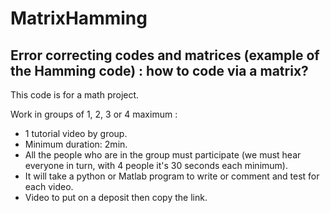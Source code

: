 # MatrixHamming
## Error correcting codes and matrices (example of the Hamming code) : how to code via a matrix?

This code is for a math project.

Work in groups of 1, 2, 3 or 4 maximum :

- 1 tutorial video by group.
- Minimum duration: 2min.
- All the people who are in the group must participate (we must hear everyone in turn, with 4 people it's 30 seconds each minimum).
- It will take a python or Matlab program to write or comment and test for each video.
- Video to put on a deposit then copy the link.
